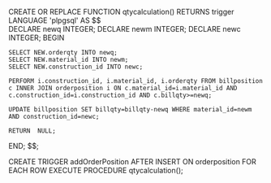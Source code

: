 CREATE OR REPLACE FUNCTION qtycalculation()
	RETURNS trigger
	LANGUAGE 'plpgsql'
AS $$	
	DECLARE newq INTEGER;
	DECLARE newm INTEGER;
	DECLARE newc INTEGER;
BEGIN

	SELECT NEW.orderqty INTO newq;
	SELECT NEW.material_id INTO newm;
	SELECT NEW.construction_id INTO newc;
  	
	PERFORM i.construction_id, i.material_id, i.orderqty FROM billposition c INNER JOIN orderposition i ON c.material_id=i.material_id AND c.construction_id=i.construction_id AND c.billqty>=newq;
	
	UPDATE billposition SET billqty=billqty-newq WHERE material_id=newm AND construction_id=newc;
	
	RETURN	NULL;

END;
	$$;
	




CREATE TRIGGER addOrderPosition
	AFTER INSERT ON orderposition
	FOR EACH ROW
	EXECUTE PROCEDURE qtycalculation();